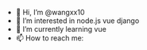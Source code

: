 - 👋 Hi, I’m @wangxx10
- 👀 I’m interested in node.js vue django 
- 🌱 I’m currently learning vue
- 📫 How to reach me:

<!---
wangxx10/wangxx10 is a ✨ special ✨ repository because its `README.md` (this file) appears on your GitHub profile.
You can click the Preview link to take a look at your changes.
--->

